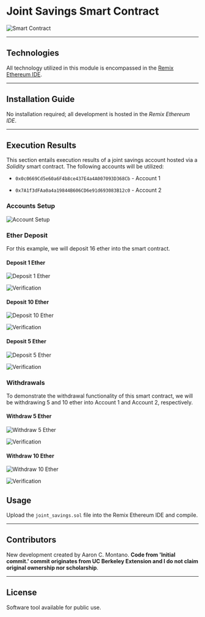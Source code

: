 # Joint Savings Smart Contract 

![Smart Contract](./Images/smart_contract.jpeg)

---

## Technologies


All technology utilized in this module is encompassed in the [Remix Ethereum IDE](https://remix-project.org/). 

---

## Installation Guide

No installation required; all development is hosted in the _Remix Ethereum IDE_.

---

## Execution Results

This section entails execution results of a joint savings account hosted via a _Solidity_ smart contract. The following accounts will be utilized:

* `0x0c0669Cd5e60a6F4b8ce437E4a4A007093D368Cb` - Account 1

* `0x7A1f3dFAa0a4a19844B606CD6e91d693083B12c0` - Account 2

### Accounts Setup

![Account Setup](./Execution_Results/setAccounts.png)

### Ether Deposit

For this example, we will deposit 16 ether into the smart contract.

#### Deposit 1 Ether

![Deposit 1 Ether](./Execution_Results/deposit_1_ether.png)

![Verification](./Execution_Results/deposit_1_ether_verification.png)

#### Deposit 10 Ether

![Deposit 10 Ether](./Execution_Results/deposit_10_ether.png)

![Verification](./Execution_Results/deposit_10_ether_verification.png)

#### Deposit 5 Ether

![Deposit 5 Ether](./Execution_Results/deposit_5_ether.png)

![Verification](./Execution_Results/deposit_5_ether.png)

### Withdrawals

To demonstrate the withdrawal functionality of this smart contract, we will be withdrawing 5 and 10 ether into Account 1 and Account 2, respectively.

#### Withdraw 5 Ether

![Withdraw 5 Ether](./Execution_Results/withdraw_5_ether.png)

![Verification](./Execution_Results/withdraw_5_ether_verification.png)

#### Withdraw 10 Ether

![Withdraw 10 Ether](./Execution_Results/withdraw_10_ether.png)

![Verification](./Execution_Results/withdraw_10_ether_verification.png)

## Usage

Upload the `joint_savings.sol` file into the Remix Ethereum IDE and compile. 

---

## Contributors

New development created by Aaron C. Montano. **Code from 'Initial commit.' commit originates from UC Berkeley Extension and I do not claim original ownership nor scholarship**.

---

## License

Software tool available for public use. 
